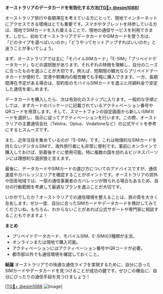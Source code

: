 **オーストラリアのデータカードを有効化する方法[[TG💪+ @esim1088](https://t.me/s/esim1088)]**

オーストラリア旅行や長期滞在を考えている方にとって、現地でインターネットにアクセスできる環境はとても重要です。スマホやタブレットを持参している方は、現地でSIMカードを入れ替えることで、現地の通信サービスを利用できます。しかし、初めてオーストラリアでデータカードやSIMカードを使う方は、「どのタイプを選べばいいのか」「どうやってセットアップすればいいのか」と迷うことが多いでしょう。

まず、オーストラリアでは主に「モバイルSIMカード」「E-SIM」「プリペイドデータカード」などの選択肢があります。それぞれの特徴を理解し、自分のニーズに合ったものを選ぶことが大切です。例えば、短期間の観光ならプリペイドデータカードが便利で、空港や駅構内の販売機でも手軽に購入できます。一方、長期間滞在予定がある場合は、契約型のモバイルSIMカードを選ぶと月額料金で安定した通信を楽しめます。

データカードを購入したら、次は有効化のステップに入ります。一般的な手順としては、まずカードのパッケージに記載されているアクティベーション番号やQRコードを用意します。そして、スマートフォンの設定画面から新しいSIMカードを選択し、指示に従ってアクティベーションを行います。この際、オーストラリアの主要通信会社（Telstra、Optus、Vodafoneなど）の公式サイトを参考にするとスムーズです。

また、近年注目を集めているのが「E-SIM」です。これは物理的なSIMカードを持たないデジタルSIMで、海外旅行者にも非常に便利です。事前にオンラインで購入しておけば、到着後すぐに使用可能。特に複数の国を訪れるビジネスパーソンには理想的な選択肢と言えます。

最後に、データカードやSIMカードの選び方についてのアドバイスですが、通信速度やカバレッジエリアを確認することがポイントです。オーストラリアの郊外や田舎地域では、一部の通信事業者のカバレッジが限られる場合もあるため、自分の行動範囲を考慮して最適なプランを選ぶことが大切です。

いかがでしたか？オーストラリアでの通信環境を整えることは、旅の質を大きく左右します。ぜひ一度、自分に合ったSIMカードやデータカードを検討してみてくださいね。もちろん、わからないことがあれば公式サポートや専門家に相談することもできますよ！

**まとめ**
- プリペイドデータカード、モバイルSIM、E-SIMの3種類が主流。
- オンラインまたは現地で購入可能。
- アクティベーションにはアクティベーション番号やQRコードが必要。
- 都市部以外でも通信環境を確認しておくこと。

**結論**
オーストラリアでの快適な通信ライフを実現するために、自分に合ったSIMカードやデータカードを見つけることが成功の鍵です。ぜひこの機会に、自分にぴったりの通信手段を見つけましょう！

[[TG💪+ @esim1088](https://t.me/s/esim1088) ![Image](https://i.postimg.cc/Y0z9fWf4/image.png)]